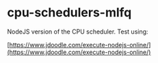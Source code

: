 # cpu-schedulers-mlfq

NodeJS version of the CPU scheduler.  Test using:

[https://www.jdoodle.com/execute-nodejs-online/](https://www.jdoodle.com/execute-nodejs-online/)